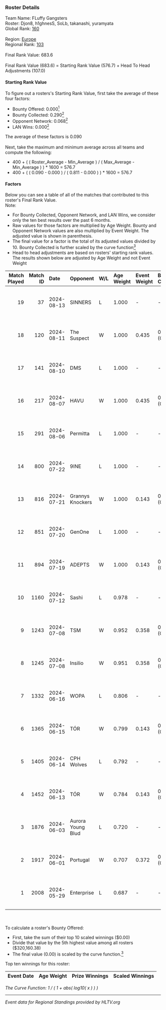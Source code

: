 ### Roster Details<br />
Team Name: FLuffy Gangsters<br />
Roster: Djon8, h1ghnesS, SoLb, takanashi, yuramyata<br />
Global Rank: [160](../../standings_global_2024_08_14.md)<br />
<br />
Region: [Europe]( ../../standings_europe_2024_08_14.md)<br />
Regional Rank: [103]( ../../standings_europe_2024_08_14.md)<br />
<br />
Final Rank Value:  683.6<br />
<br />
Final Rank Value (683.6) = Starting Rank Value (576.7) + Head To Head Adjustments (107.0)<br />

#### Starting Rank Value<br />
To figure out a rosters's Starting Rank Value, first take the average of these four factors:<br />
- Bounty Offered: 0.000[<sup>1</sup>](#table2)
- Bounty Collected: 0.290[<sup>2</sup>](#table1)
- Opponent Network: 0.068[<sup>2</sup>](#table1)
- LAN Wins: 0.000[<sup>2</sup>](#table1)

The average of these factors is 0.090<br />
<br />
Next, take the maximum and minimum average across all teams and compute the following:<br />
- 400 + ( ( Roster_Average - Min_Average ) / ( Max_Average - Min_Average ) ) * 1600 = 576.7
- 400 + ( ( 0.090 - 0.000 ) / ( 0.811 - 0.000 ) ) * 1600 = 576.7


#### Factors<br />
Below you can see a table of all of the matches that contributed to this roster's Final Rank Value.<br />
Note:<br />

- For Bounty Collected, Opponent Network, and LAN Wins, we consider only the ten best results over the past 6 months.
- Raw values for those factors are multiplied by Age Weight. Bounty and Opponent Network values are also multiplied by Event Weight. The adjusted value is shown in parenthesis.
- The final value for a factor is the total of its adjusted values divided by 10. Bounty Collected is further scaled by the curve function[<sup>3</sup>](#curveFunction)
- Head to head adjustments are based on rosters' starting rank values. The results shown below are adjusted by Age Weight and not Event Weight
<span id="table1"></span><br />


| Match Played | Match ID | Date       | Opponent          | W/L | Age Weight | Event Weight | Bounty Collected | Opponent Network | LAN Wins  | H2H Adj. | Roster                                      |
| -: | -: | :- | :- | :- | :- | :- | :- | :- | :- | -: | :- |
|           19 |       37 | 2024-08-13 | SINNERS           | L   | 1.000      | -            | -                | -                | -         |    -4.53 | Djon8, h1ghnesS, SoLb, takanashi, yuramyata |
|           18 |      120 | 2024-08-11 | The Suspect       | W   | 1.000      | 0.435        | 0.008 (0.003)    | 0.256 (0.111)    | 0 (0.000) |    22.40 | Djon8, h1ghnesS, SoLb, takanashi, yuramyata |
|           17 |      141 | 2024-08-10 | DMS               | L   | 1.000      | -            | -                | -                | -         |    -7.19 | Djon8, h1ghnesS, SoLb, takanashi, yuramyata |
|           16 |      217 | 2024-08-07 | HAVU              | W   | 1.000      | 0.435        | 0.000 (0.000)    | 0.176 (0.077)    | 0 (0.000) |    14.64 | Djon8, h1ghnesS, SoLb, takanashi, yuramyata |
|           15 |      291 | 2024-08-06 | Permitta          | L   | 1.000      | -            | -                | -                | -         |    -4.89 | Djon8, h1ghnesS, SoLb, takanashi, yuramyata |
|           14 |      800 | 2024-07-22 | 9INE              | L   | 1.000      | -            | -                | -                | -         |    -5.42 | Djon8, h1ghnesS, SoLb, takanashi, yuramyata |
|           13 |      816 | 2024-07-21 | Grannys Knockers  | W   | 1.000      | 0.143        | 0.003 (0.000)    | 0.119 (0.017)    | 0 (0.000) |    19.98 | Djon8, h1ghnesS, SoLb, takanashi, yuramyata |
|           12 |      851 | 2024-07-20 | GenOne            | L   | 1.000      | -            | -                | -                | -         |   -21.63 | Djon8, h1ghnesS, SoLb, takanashi, yuramyata |
|           11 |      894 | 2024-07-19 | ADEPTS            | W   | 1.000      | 0.143        | 0.002 (0.000)    | 0.024 (0.003)    | 0 (0.000) |    13.94 | Djon8, h1ghnesS, SoLb, takanashi, yuramyata |
|           10 |     1160 | 2024-07-12 | Sashi             | L   | 0.978      | -            | -                | -                | -         |    -1.67 | Djon8, h1ghnesS, SoLb, takanashi, yuramyata |
|            9 |     1243 | 2024-07-08 | TSM               | W   | 0.952      | 0.358        | 0.055 (0.019)    | 0.729 (0.248)    | 0 (0.000) |    26.92 | Djon8, h1ghnesS, SoLb, takanashi, yuramyata |
|            8 |     1245 | 2024-07-08 | Insilio           | W   | 0.951      | 0.358        | 0.021 (0.007)    | 0.505 (0.172)    | 0 (0.000) |    25.91 | Djon8, h1ghnesS, SoLb, takanashi, yuramyata |
|            7 |     1332 | 2024-06-16 | WOPA              | L   | 0.806      | -            | -                | -                | -         |   -12.52 | Djon8, h1ghnesS, SoLb, takanashi, yuramyata |
|            6 |     1365 | 2024-06-15 | TÓR               | W   | 0.799      | 0.143        | 0.023 (0.003)    | 0.103 (0.012)    | 0 (0.000) |    20.23 | Djon8, h1ghnesS, SoLb, takanashi, yuramyata |
|            5 |     1405 | 2024-06-14 | CPH Wolves        | L   | 0.792      | -            | -                | -                | -         |    -6.63 | Djon8, h1ghnesS, SoLb, takanashi, yuramyata |
|            4 |     1452 | 2024-06-13 | TÓR               | W   | 0.784      | 0.143        | 0.023 (0.003)    | 0.103 (0.012)    | 0 (0.000) |    20.49 | Djon8, h1ghnesS, SoLb, takanashi, yuramyata |
|            3 |     1876 | 2024-06-03 | Aurora Young Blud | L   | 0.720      | -            | -                | -                | -         |    -3.38 | Djon8, h1ghnesS, SoLb, takanashi, yuramyata |
|            2 |     1917 | 2024-06-01 | Portugal          | W   | 0.707      | 0.372        | 0.002 (0.001)    | 0.103 (0.027)    | 0 (0.000) |    13.29 | Djon8, h1ghnesS, SoLb, takanashi, yuramyata |
|            1 |     2008 | 2024-05-29 | Enterprise        | L   | 0.687      | -            | -                | -                | -         |    -3.00 | Djon8, h1ghnesS, SoLb, takanashi, yuramyata |

<br />
<span id="table2"></span><br />
To calculate a roster's Bounty Offered:<br />

- First, take the sum of their top 10 scaled winnings ($0.00)
- Divide that value by the 5th highest value among all rosters ($320,160.38)
- The final value (0.00) is scaled by the curve function.[<sup>3</sup>](#curveFunction)

Top ten winnings for this roster:<br />

| Event Date | Age Weight | Prize Winnings | Scaled Winnings |
| :- | -: | :- | :- |


<span id="curveFunction"></span>_The Curve Function: 1 / ( 1 + abs( log10( x ) ) )_<br />

---
_Event data for Regional Standings provided by HLTV.org_<br />
